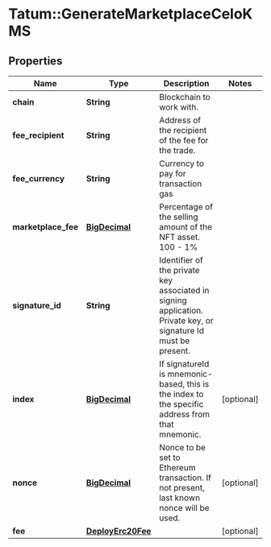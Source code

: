 # Tatum::GenerateMarketplaceCeloKMS

## Properties
Name | Type | Description | Notes
------------ | ------------- | ------------- | -------------
**chain** | **String** | Blockchain to work with. | 
**fee_recipient** | **String** | Address of the recipient of the fee for the trade. | 
**fee_currency** | **String** | Currency to pay for transaction gas | 
**marketplace_fee** | [**BigDecimal**](BigDecimal.md) | Percentage of the selling amount of the NFT asset. 100 - 1% | 
**signature_id** | **String** | Identifier of the private key associated in signing application. Private key, or signature Id must be present. | 
**index** | [**BigDecimal**](BigDecimal.md) | If signatureId is mnemonic-based, this is the index to the specific address from that mnemonic. | [optional] 
**nonce** | [**BigDecimal**](BigDecimal.md) | Nonce to be set to Ethereum transaction. If not present, last known nonce will be used. | [optional] 
**fee** | [**DeployErc20Fee**](DeployErc20Fee.md) |  | [optional] 

